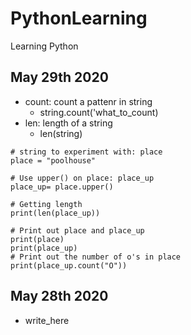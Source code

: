 # PythonLearning
Learning Python

## May 29th 2020 ##
- count: count a pattenr in string
  - string.count('what_to_count)
- len: length of a string
  - len(string)

```
# string to experiment with: place
place = "poolhouse"

# Use upper() on place: place_up
place_up= place.upper()

# Getting length
print(len(place_up))

# Print out place and place_up
print(place)
print(place_up)
# Print out the number of o's in place
print(place_up.count("O"))
```
## May 28th 2020 ##
- write_here
